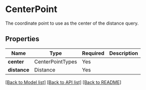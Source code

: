 # CenterPoint

The coordinate point to use as the center of the distance query.


## Properties
| Name | Type | Required | Description |
| ------------ | ------------- | ------------- | ------------- |
**center** | CenterPointTypes | Yes |  |
**distance** | Distance | Yes |  |


[[Back to Model list]](../../../README.md#models-v1-link) [[Back to API list]](../../../README.md#documentation-for-api-endpoints) [[Back to README]](../../../README.md)
